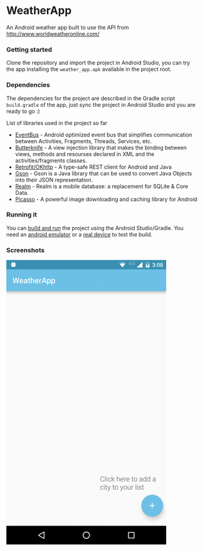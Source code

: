 # WeatherApp

An Android weather app built to use the API from http://www.worldweatheronline.com/
### Getting started
Clone the repository and import the project in Android Studio, you can try the app installing the `weather_app.apk` available in the project root.

### Dependencies
The dependencies for the project are described in the Gradle script `build.gradle` of the app, just sync the project in Android Studio and you are ready to go :)

List of libraries used in the project so far
- [EventBus](https://github.com/greenrobot/EventBus) - Android optimized event bus that simplifies communication between Activities, Fragments, Threads, Services, etc.
- [Butterknife](https://github.com/JakeWharton/butterknife) - A view injection library that makes the binding between views, methods and resourses declared in XML and the activities/fragments classes.
- [Retrofit/OKhttp](http://square.github.io/retrofit/) - A type-safe REST client for Android and Java
- [Gson](https://github.com/google/gson) - Gson is a Java library that can be used to convert Java Objects into their JSON representation.
- [Realm](https://realm.io/news/realm-for-android/) - Realm is a mobile database: a replacement for SQLite & Core Data.
- [Picasso](http://square.github.io/picasso/) - A powerful image downloading and caching library for Android

### Running it
You can [build and run](https://developer.android.com/tools/building/building-studio.html) the project using the Android Studio/Gradle. You need an [android emulator](http://developer.android.com/tools/devices/emulator.html) or a [real device](http://developer.android.com/tools/device.html) to test the build.

### Screenshots
![](weather_app.gif)
